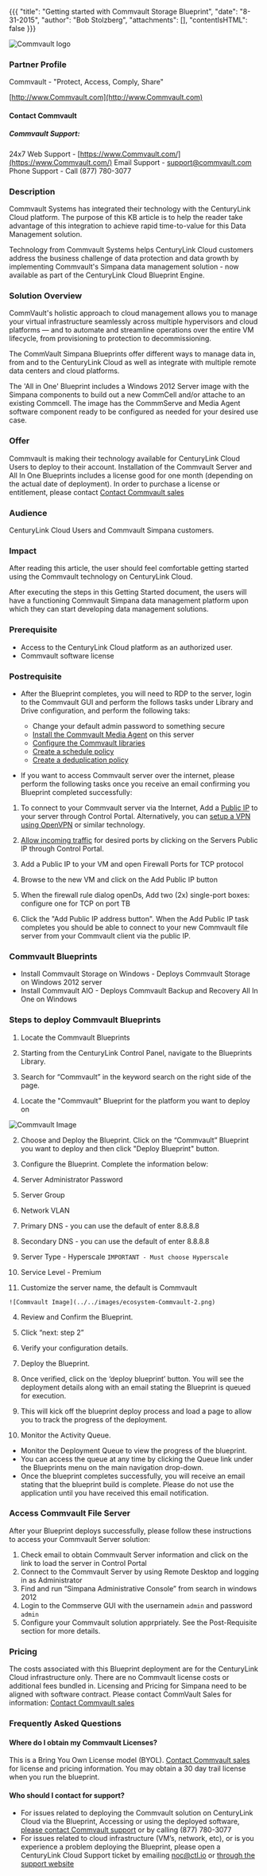 {{{
  "title": "Getting started with Commvault Storage Blueprint",
  "date": "8-31-2015",
  "author": "Bob Stolzberg",
  "attachments": [],
  "contentIsHTML": false
}}}

![Commvault logo](http://webdocs.commvault.com/images/fy15-cio-awareness/cv-stacked.png)

### Partner Profile
Commvault - "Protect, Access, Comply, Share"

[http://www.Commvault.com](http://www.Commvault.com)

#### Contact Commvault   
##### Commvault Support:
24x7 Web Support - [https://www.Commvault.com/](https://www.Commvault.com/)
Email Support - [support@commvault.com](mailto:support@commvault.com)
Phone Support - Call (877) 780-3077

### Description 
Commvault Systems has integrated their technology with the CenturyLink Cloud platform.  The purpose of this KB article is to help the reader take advantage of this integration to achieve rapid time-to-value for this Data Management solution.

Technology from Commvault Systems helps CenturyLink Cloud customers address the business challenge of data protection and data growth by implementing Commvault's Simpana data management solution - now available as part of the CenturyLink Cloud Blueprint Engine.

### Solution Overview
CommVault's holistic approach to cloud management allows you to manage your virtual infrastructure seamlessly across multiple hypervisors and cloud platforms — and to automate and streamline operations over the entire VM lifecycle, from provisioning to protection to decommissioning.

The CommVault Simpana Blueprints offer different ways to manage data in, from and to the CenturyLink Cloud as well as integrate with multiple remote data centers and cloud platforms.  

The 'All in One' Blueprint includes a Windows 2012 Server image with the Simpana components to build out a new CommCell and/or attache to an existing Commcell.  The image has the CommmServe and Media Agent software component ready to be configured as needed for your desired use case.

### Offer
Commvault is making their technology available for CenturyLink Cloud Users to deploy to their account.  Installation of the Commvault Server and All In One Blueprints includes a license good for one month (depending on the actual date of deployment). In order to purchase a license or entitlement, please contact [Contact Commvault sales](http://www.commvault.com/contact-us)

### Audience
CenturyLink Cloud Users and Commvault Simpana customers.

### Impact
After reading this article, the user should feel comfortable getting started using the Commvault technology on CenturyLink Cloud.

After executing the steps in this Getting Started document, the users will have a functioning Commvault Simpana data management platform upon which they can start developing data management solutions.

### Prerequisite
- Access to the CenturyLink Cloud platform as an authorized user.
- Commvault software license

### Postrequisite
- After the Blueprint completes, you will need to RDP to the server, login to the Commvault GUI and perform the follows tasks under Library and Drive configuration, and perform the following taks:
  * Change your default admin password to something secure
  * [Install the Commvault Media Agent](http://documentation.commvault.com/commvault/v10/article?p=deployment.html) on this server
  * [Configure the Commvault libraries](http://documentation.commvault.com/commvault/v10/article?p=features/library_drive_config/library_drive_configuration_getting_started.html) 
  * [Create a schedule policy](http://documentation.commvault.com/commvault/v10/article?p=features/schedule_policy/getting_started.htm) 
  * [Create a deduplication policy](http://documentation.commvault.com/commvault/v10/article?p=features/deduplication/t_creating_a_global_deduplication_policy.htm)

- If you want to access Commvault server over the internet, please perform the following tasks once you receive an email confirming you Blueprint completed successfully:

1. To connect to your Commvault server via the Internet, Add a [Public IP](../../Network/how-to-add-public-ip-to-virtual-machine.md) to your server through Control Portal. Alternatively, you can [setup a VPN using OpenVPN](../../Network/how-to-configure-client-vpn.md) or similar technology.

2. [Allow incoming traffic](../../Network/how-to-add-public-ip-to-virtual-machine.md) for desired ports by clicking on the Servers Public IP through Control Portal.

1. Add a Public IP to your VM and open Firewall Ports for TCP protocol
1. Browse to the new VM and click on the Add Public IP button
2. When the firewall rule dialog openDs, Add two (2x) single-port boxes: configure one for TCP on port TB 
3. Click the "Add Public IP address button".  When the Add Public IP task completes you should be able to connect to your new Commvault file server from your Commvault client via the public IP. 

### Commvault Blueprints
* Install Commvault Storage on Windows - Deploys Commvault Storage on Windows 2012 server
* Install Commvault AIO - Deploys Commvault Backup and Recovery All In One on Windows

### Steps to deploy Commvault Blueprints
1. Locate the Commvault Blueprints

  1. Starting from the CenturyLink Control Panel, navigate to the Blueprints Library.
  2. Search for “Commvault” in the keyword search on the right side of the page.
  3. Locate the "Commvault" Blueprint for the platform you want to deploy on

  ![Commvault Image](../../images/ecosystem-Commvault-1.png)

2. Choose and Deploy the Blueprint. Click on the “Commvault” Blueprint you want to deploy and then click "Deploy Blueprint" button.

3. Configure the Blueprint. Complete the information below:
  1. Server Administrator Password
  2. Server Group
  3. Network VLAN
  4. Primary DNS - you can use the default of enter 8.8.8.8
  5. Secondary DNS - you can use the default of enter 8.8.8.8
  6. Server Type - Hyperscale `IMPORTANT - Must choose Hyperscale`
  7. Service Level - Premium
  8. Customize the server name, the default is Commvault

    ![Commvault Image](../../images/ecosystem-Commvault-2.png)

4. Review and Confirm the Blueprint.
  1. Click “next: step 2”
  2. Verify your configuration details.

5. Deploy the Blueprint.
  1. Once verified, click on the ‘deploy blueprint’ button. You will see the deployment details along with an email stating the Blueprint is queued for execution.
  2. This will kick off the blueprint deploy process and load a page to allow you to track the progress of the deployment.

6. Monitor the Activity Queue.
  * Monitor the Deployment Queue to view the progress of the blueprint.
  * You can access the queue at any time by clicking the Queue link under the Blueprints menu on the main navigation drop-down.
  * Once the blueprint completes successfully, you will receive an email stating that the blueprint build is complete. Please do not use the application until you have received this email notification.

### Access Commvault File Server
After your Blueprint deploys successfully, please follow these instructions to access your Commvault Server solution:
  1. Check email to obtain Commvault Server information and click on the link to load the server in Control Portal
  2. Connect to the Commvault Server by using Remote Desktop and logging in as Administrator
  3. Find and run “Simpana Administrative Console” from search in windows 2012
  4. Login to the Commserve GUI with the usernamein `admin` and password `admin`
  5. Configure your Commvault solution apprpriately.  See the Post-Requisite section for more details.

### Pricing
The costs associated with this Blueprint deployment are for the CenturyLink Cloud infrastructure only.  There are no Commvault license costs or additional fees bundled in.
Licensing and Pricing for Simpana need to be aligned with software contract.  Please contact CommVault Sales for information: [Contact Commvault sales](http://www.commvault.com/contact-us)

### Frequently Asked Questions 

#### Where do I obtain my Commvault Licenses?
This is a Bring You Own License model (BYOL). [Contact Commvault sales](http://www.commvault.com/contact-us) for license and pricing information. You may obtain a 30 day trail license when you run the blueprint.

#### Who should I contact for support? 
* For issues related to deploying the Commvault solution on CenturyLink Cloud via the Blueprint, Accessing or using the deployed software, [please contact Commvault support](mailto:support@commvault.com) or by calling (877) 780-3077
* For issues related to cloud infrastructure (VM’s, network, etc), or is you experience a problem deploying the Blueprint, please open a CenturyLink Cloud Support ticket by emailing [noc@ctl.io](mailto:noc@ctl.io) or [through the support website](https://t3n.zendesk.com/tickets/new) 
